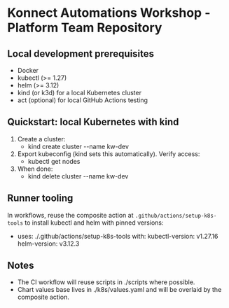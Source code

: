# Konnect Automations Workshop - Platform Team Repository

## Local development prerequisites

- Docker
- kubectl (>= 1.27)
- helm (>= 3.12)
- kind (or k3d) for a local Kubernetes cluster
- act (optional) for local GitHub Actions testing

## Quickstart: local Kubernetes with kind

1. Create a cluster:
   - kind create cluster --name kw-dev
2. Export kubeconfig (kind sets this automatically). Verify access:
   - kubectl get nodes
3. When done:
   - kind delete cluster --name kw-dev

## Runner tooling

In workflows, reuse the composite action at `.github/actions/setup-k8s-tools` to install kubectl and helm with pinned versions:

- uses: ./.github/actions/setup-k8s-tools
  with:
  kubectl-version: v1.27.16
  helm-version: v3.12.3

## Notes

- The CI workflow will reuse scripts in ./scripts where possible.
- Chart values base lives in ./k8s/values.yaml and will be overlaid by the composite action.

